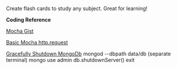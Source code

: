 Create flash cards to study any subject.  Great for learning!

**Coding Reference**

[Mocha Gist](https://gist.github.com/samwize/8877226)

[Basic Mocha http.request](http://taylor.fausak.me/2013/02/17/testing-a-node-js-http-server-with-mocha/)

[Gracefully Shutdown MongoDb](https://docs.mongodb.com/manual/tutorial/manage-mongodb-processes/#StartingandStoppingMongo-SendingshutdownServer%28%29messagefromthemongoshell)
mongod --dbpath data/db
(separate terminal)
mongo
use admin
db.shutdownServer()
exit